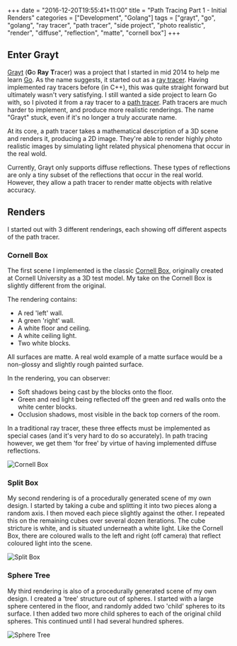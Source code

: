 +++
date = "2016-12-20T19:55:41+11:00"
title = "Path Tracing Part 1 - Initial Renders"
categories = ["Development", "Golang"]
tags = ["grayt", "go", "golang", "ray tracer", "path tracer", "side project",
"photo realistic", "render", "diffuse", "reflection", "matte", "cornell box"]
+++

## Enter Grayt

[Grayt](https://github.com/peterstace/grayt) (**G**o **Ray** **T**racer) was a
project that I started in mid 2014 to help me learn [Go](https://golang.org).
As the name suggests, it started out as a [ray
tracer](https://en.wikipedia.org/wiki/Ray_tracing_(graphics)). Having
implemented ray tracers before (in C++), this was quite straight forward but
ultimately wasn't very satisfying.  I still wanted a side project to learn Go
with, so I pivoted it from a ray tracer to a [path
tracer](https://en.wikipedia.org/wiki/Path_tracing).  Path tracers are much
harder to implement, and produce more realistic renderings. The name "Grayt"
stuck, even if it's no longer a truly accurate name.

At its core, a path tracer takes a mathematical description of a 3D scene and
renders it, producing a 2D image. They're able to render highly photo realistic
images by simulating light related physical phenomena that occur in the real
wold.

Currently, Grayt only supports diffuse reflections. These types of reflections
are only a tiny subset of the reflections that occur in the real world.
However, they allow a path tracer to render matte objects with relative
accuracy.

## Renders

I started out with 3 different renderings, each showing off different aspects
of the path tracer.

### Cornell Box

The first scene I implemented is the classic [Cornell
Box](https://en.wikipedia.org/wiki/Cornell_box), originally created at Cornell
University as a 3D test model. My take on the Cornell Box is slightly different
from the original.

The rendering contains:

* A red 'left' wall.
* A green 'right' wall.
* A white floor and ceiling.
* A white ceiling light.
* Two white blocks.

All surfaces are matte. A real wold example of a matte surface would be a
non-glossy and slightly rough painted surface.

In the rendering, you can observer:

* Soft shadows being cast by the blocks onto the floor.
* Green and red light being reflected off the green and red walls onto the
  white center blocks.
* Occlusion shadows, most visible in the back top corners of the room.

In a traditional ray tracer, these three effects must be implemented as special
cases (and it's very hard to do so accurately). In path tracing however, we get
them 'for free' by virtue of having implemented diffuse reflections.

![Cornell Box](/static/images/cornell_box.png)

### Split Box

My second rendering is of a procedurally generated scene of my own design.  I
started by taking a cube and splitting it into two pieces along a random axis.
I then moved each piece slightly against the other. I repeated this on the
remaining cubes over several dozen iterations. The cube stricture is white, and
is situated underneath a white light. Like the Cornell Box, there are coloured
walls to the left and right (off camera) that reflect coloured light into the
scene.

![Split Box](/static/images/split_box.png)

### Sphere Tree

My third rendering is also of a procedurally generated scene of my own design.
I created a 'tree' structure out of spheres. I started with a large sphere
centered in the floor, and randomly added two 'child' spheres to its surface. I
then added two more child spheres to each of the original child spheres. This
continued until I had several hundred spheres.

![Sphere Tree](/static/images/sphere_tree.png)
